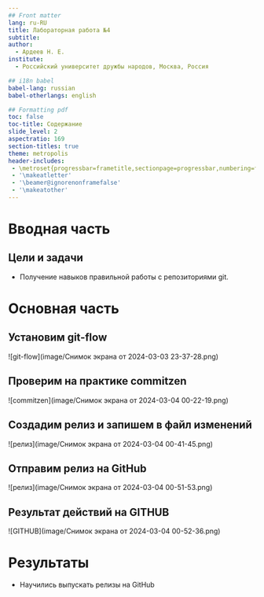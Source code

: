 ```yaml
---
## Front matter
lang: ru-RU
title: Лабораторная работа №4
subtitle: 
author:
  - Ардеев Н. Е.
institute:
  - Российский университет дружбы народов, Москва, Россия

## i18n babel
babel-lang: russian
babel-otherlangs: english

## Formatting pdf
toc: false
toc-title: Содержание
slide_level: 2
aspectratio: 169
section-titles: true
theme: metropolis
header-includes:
 - \metroset{progressbar=frametitle,sectionpage=progressbar,numbering=fraction}
 - '\makeatletter'
 - '\beamer@ignorenonframefalse'
 - '\makeatother'
---
```


# Вводная часть

## Цели и задачи

- Получение навыков правильной работы с репозиториями git.

# Основная часть

## Установим git-flow

![git-flow](image/Снимок экрана от 2024-03-03 23-37-28.png) 

## Проверим на практике commitzen

![commitzen](image/Снимок экрана от 2024-03-04 00-22-19.png) 

## Создадим релиз и запишем в файл изменений

![релиз](image/Снимок экрана от 2024-03-04 00-41-45.png) 

## Отправим релиз на GitHub

![релиз](image/Снимок экрана от 2024-03-04 00-51-53.png) 

## Результат действий на GITHUB

![GITHUB](image/Снимок экрана от 2024-03-04 00-52-36.png) 


# Результаты

- Научились выпускать релизы на GitHub



